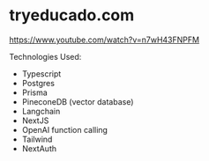 # tryeducado.com
https://www.youtube.com/watch?v=n7wH43FNPFM

Technologies Used:
- Typescript
- Postgres
- Prisma
- PineconeDB (vector database)
- Langchain
- NextJS
- OpenAI function calling
- Tailwind
- NextAuth
